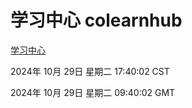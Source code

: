 # 学习中心 colearnhub
[学习中心](http://219.139.197.74:56308/colearnhub/)

2024年 10月 29日 星期二 17:40:02 CST

2024年 10月 29日 星期二 09:40:02 GMT
